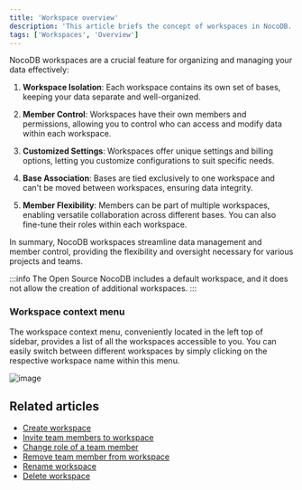 ```yaml
---
title: 'Workspace overview'
description: 'This article briefs the concept of workspaces in NocoDB.'
tags: ['Workspaces', 'Overview']
---
```


NocoDB workspaces are a crucial feature for organizing and managing your data effectively:

1. **Workspace Isolation**: Each workspace contains its own set of bases, keeping your data separate and well-organized.

2. **Member Control**: Workspaces have their own members and permissions, allowing you to control who can access and modify data within each workspace.

3. **Customized Settings**: Workspaces offer unique settings and billing options, letting you customize configurations to suit specific needs.

4. **Base Association**: Bases are tied exclusively to one workspace and can't be moved between workspaces, ensuring data integrity.

5. **Member Flexibility**: Members can be part of multiple workspaces, enabling versatile collaboration across different bases. You can also fine-tune their roles within each workspace.

In summary, NocoDB workspaces streamline data management and member control, providing the flexibility and oversight necessary for various projects and teams.

:::info
The Open Source NocoDB includes a default workspace, and it does not allow the creation of additional workspaces.
:::

### Workspace context menu

The workspace context menu, conveniently located in the left top of sidebar, provides a list of all the workspaces accessible to you. 
You can easily switch between different workspaces by simply clicking on the respective workspace name within this menu.

![image](/img/v2/workspace/workspace-context-menu.png)


## Related articles
- [Create workspace](/workspaces/create-workspace)
- [Invite team members to workspace](/workspaces/workspace-collaboration)
- [Change role of a team member](/workspaces/workspace-collaboration#modifying-workspace-member-roles)
- [Remove team member from workspace](/workspaces/workspace-collaboration#removing-workspace-members)
- [Rename workspace](/workspaces/actions-on-workspace#rename-workspace)
- [Delete workspace](/workspaces/actions-on-workspace#delete-workspace)


[//]: # (Workspaces in NocoDB are collection of one or more [Bases]&#40;/bases/base-overview&#41;. You can create multiple workspaces to organize your bases and members. Some of the key points to note about workspaces are:)
[//]: # (- Each workspace has its own set of bases.)
[//]: # (- Each workspace has its own set of members and access permissions.)
[//]: # (- Each workspace has its own set of settings & billing plans)
[//]: # (- A base can be a part of only one workspace & cannot be moved between workspaces.)
[//]: # (- A member can be a member of multiple workspaces.)
[//]: # (- A member can have different access permissions in different workspaces.)